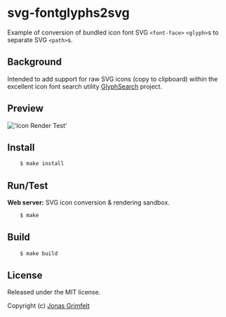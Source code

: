 
# svg-fontglyphs2svg

Example of conversion of bundled icon font SVG `<font-face>` `<glyph>`s to separate SVG `<path>`s.


## Background

Intended to add support for raw SVG icons (copy to clipboard) within the excellent icon font search utility [GlyphSearch](http://glyphsearch.com) project.


## Preview

!['Icon Render Test'](https://www.evernote.com/shard/s3/sh/1dcd5bc3-efb7-415e-96b9-0d56e8174b2e/09556632c5ac8866/res/feb1aaca-eb82-4932-88dc-1c6b1e60a812/skitch.png?resizeSmall&width=832)


## Install

```sh
    $ make install
```


## Run/Test

**Web server:** SVG icon conversion & rendering sandbox.

```sh
    $ make
```


## Build

```sh
    $ make build
```


## License

Released under the MIT license.

Copyright (c) [Jonas Grimfelt](http://github.com/grimen)
